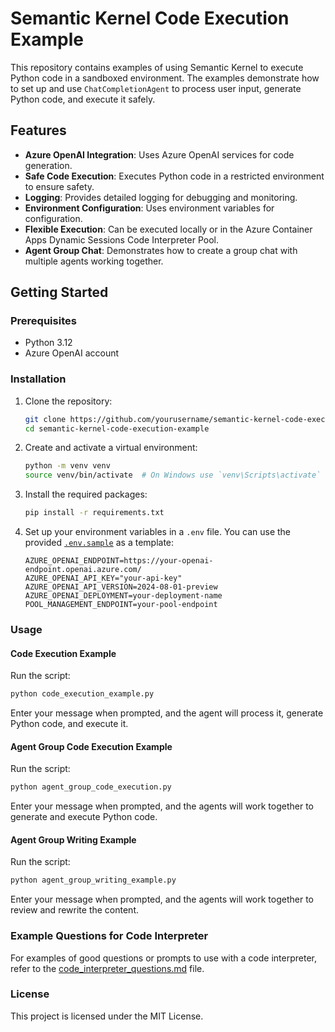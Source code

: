 # Semantic Kernel Code Execution Example

This repository contains examples of using Semantic Kernel to execute Python code in a sandboxed environment. The examples demonstrate how to set up and use `ChatCompletionAgent` to process user input, generate Python code, and execute it safely.

## Features

- **Azure OpenAI Integration**: Uses Azure OpenAI services for code generation.
- **Safe Code Execution**: Executes Python code in a restricted environment to ensure safety.
- **Logging**: Provides detailed logging for debugging and monitoring.
- **Environment Configuration**: Uses environment variables for configuration.
- **Flexible Execution**: Can be executed locally or in the Azure Container Apps Dynamic Sessions Code Interpreter Pool.
- **Agent Group Chat**: Demonstrates how to create a group chat with multiple agents working together.

## Getting Started

### Prerequisites

- Python 3.12
- Azure OpenAI account

### Installation

1. Clone the repository:
    ```sh
    git clone https://github.com/yourusername/semantic-kernel-code-execution-example.git
    cd semantic-kernel-code-execution-example
    ```

2. Create and activate a virtual environment:
    ```sh
    python -m venv venv
    source venv/bin/activate  # On Windows use `venv\Scripts\activate`
    ```

3. Install the required packages:
    ```sh
    pip install -r requirements.txt
    ```

4. Set up your environment variables in a `.env` file. You can use the provided [`.env.sample`](.env.sample) as a template:
    ```dotenv
    AZURE_OPENAI_ENDPOINT=https://your-openai-endpoint.openai.azure.com/
    AZURE_OPENAI_API_KEY="your-api-key"
    AZURE_OPENAI_API_VERSION=2024-08-01-preview
    AZURE_OPENAI_DEPLOYMENT=your-deployment-name
    POOL_MANAGEMENT_ENDPOINT=your-pool-endpoint
    ```

### Usage

#### Code Execution Example

Run the script:
```sh
python code_execution_example.py
```

Enter your message when prompted, and the agent will process it, generate Python code, and execute it.

#### Agent Group Code Execution Example

Run the script:
```sh
python agent_group_code_execution.py
```

Enter your message when prompted, and the agents will work together to generate and execute Python code.

#### Agent Group Writing Example

Run the script:
```sh
python agent_group_writing_example.py
```

Enter your message when prompted, and the agents will work together to review and rewrite the content.

### Example Questions for Code Interpreter

For examples of good questions or prompts to use with a code interpreter, refer to the [code_interpreter_questions.md](code_interpreter_questions.md) file.

### License

This project is licensed under the MIT License.